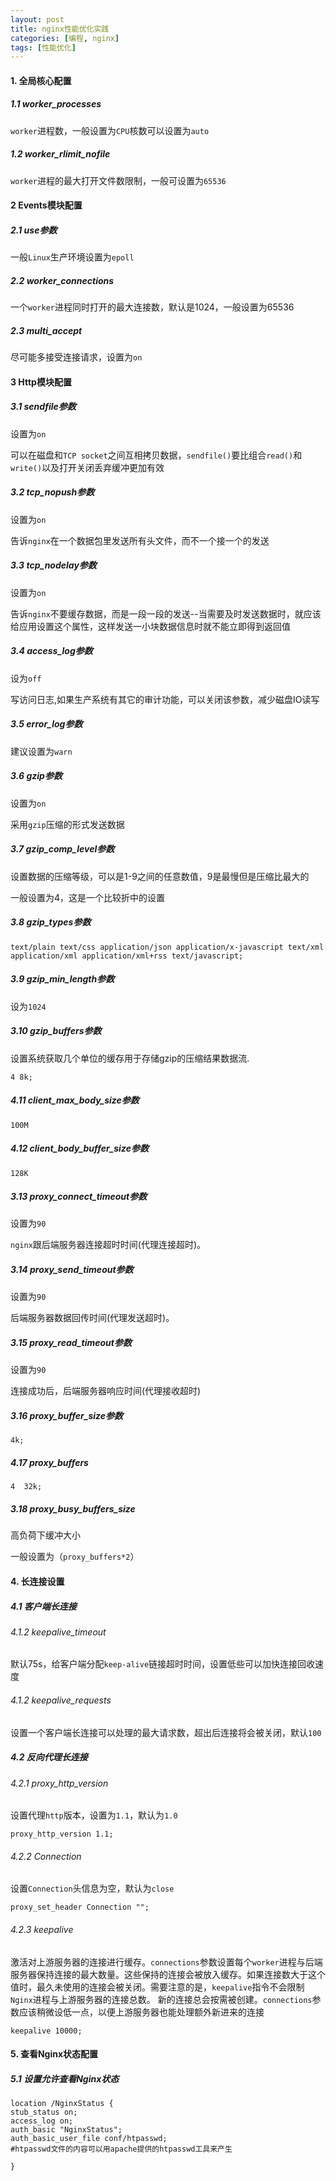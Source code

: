 ```yaml
---
layout: post
title: nginx性能优化实践
categories: [编程, nginx]
tags: [性能优化]
---
```


#### 1. 全局核心配置

##### 1.1 worker_processes

`worker`进程数，一般设置为`CPU`核数可以设置为`auto`

##### 1.2 worker_rlimit_nofile

`worker`进程的最大打开文件数限制，一般可设置为`65536`

#### 2 Events模块配置

##### 2.1 use参数

一般`Linux`生产环境设置为`epoll`

##### 2.2 worker_connections

一个`worker`进程同时打开的最大连接数，默认是1024，一般设置为65536

##### 2.3 multi_accept

尽可能多接受连接请求，设置为`on`

#### 3 Http模块配置

##### 3.1 **sendfile**参数

设置为`on`

可以在磁盘和`TCP socket`之间互相拷贝数据，`sendfile()`要比组合`read()`和`write()`以及打开关闭丢弃缓冲更加有效

##### 3.2 tcp_nopush参数

设置为`on`

告诉`nginx`在一个数据包里发送所有头文件，而不一个接一个的发送

##### 3.3 tcp_nodelay参数

设置为`on`

告诉`nginx`不要缓存数据，而是一段一段的发送--当需要及时发送数据时，就应该给应用设置这个属性，这样发送一小块数据信息时就不能立即得到返回值

##### 3.4 access_log参数

设为`off`

写访问日志,如果生产系统有其它的审计功能，可以关闭该参数，减少磁盘IO读写

##### 3.5 error_log参数

建议设置为`warn`

##### 3.6 gzip参数

设置为`on`

采用`gzip`压缩的形式发送数据

##### 3.7 gzip_comp_level参数

设置数据的压缩等级，可以是1-9之间的任意数值，9是最慢但是压缩比最大的

一般设置为4，这是一个比较折中的设置

##### 3.8 gzip_types参数
```
text/plain text/css application/json application/x-javascript text/xml application/xml application/xml+rss text/javascript;
```

##### 3.9 gzip_min_length参数

设为`1024`

##### 3.10 gzip_buffers参数

设置系统获取几个单位的缓存用于存储gzip的压缩结果数据流.
```
4 8k;
```

##### 4.11 client_max_body_size参数
```
100M
```

##### 4.12 client_body_buffer_size参数
```
128K
```

##### 3.13 proxy_connect_timeout参数

设置为`90`

`nginx`跟后端服务器连接超时时间(代理连接超时)。

##### 3.14 proxy_send_timeout参数

设置为`90`

后端服务器数据回传时间(代理发送超时)。

##### 3.15 proxy_read_timeout参数

设置为`90`

连接成功后，后端服务器响应时间(代理接收超时)

##### 3.16 proxy_buffer_size参数
```
4k;
```

##### 4.17 proxy_buffers
```
4  32k;
```

##### 3.18 proxy_busy_buffers_size

高负荷下缓冲大小

一般设置为（`proxy_buffers*2`）

#### 4. 长连接设置

##### 4.1 客户端长连接

###### 4.1.2 keepalive_timeout

默认75s，给客户端分配`keep-alive`链接超时时间，设置低些可以加快连接回收速度

###### 4.1.2 keepalive_requests

设置一个客户端长连接可以处理的最大请求数，超出后连接将会被关闭，默认`100`

##### 4.2 反向代理长连接

###### 4.2.1 proxy_http_version

设置代理`http`版本，设置为`1.1`，默认为`1.0`

```
proxy_http_version 1.1;
```

###### 4.2.2 Connection

设置`Connection`头信息为空，默认为`close`

```
proxy_set_header Connection "";
```

###### 4.2.3 keepalive

激活对上游服务器的连接进行缓存。`connections`参数设置每个`worker`进程与后端服务器保持连接的最大数量。这些保持的连接会被放入缓存。如果连接数大于这个值时，最久未使用的连接会被关闭。需要注意的是，`keepalive`指令不会限制`Nginx`进程与上游服务器的连接总数。 新的连接总会按需被创建。`connections`参数应该稍微设低一点，以便上游服务器也能处理额外新进来的连接

```
keepalive 10000;
```

#### 5. 查看Nginx状态配置

##### 5.1 设置允许查看Nginx状态

```
location /NginxStatus {
stub_status on;
access_log on;
auth_basic "NginxStatus";
auth_basic_user_file conf/htpasswd;
#htpasswd文件的内容可以用apache提供的htpasswd工具来产生

}
```
